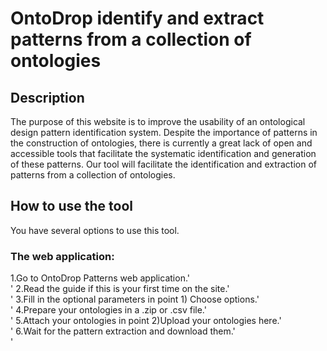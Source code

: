 # OntoDrop identify and extract patterns from a collection of ontologies
## Description
The purpose of this website is to improve the usability of an ontological design pattern identification system. Despite the importance of patterns in the construction of ontologies, there is currently a great lack of open and accessible tools that facilitate the systematic identification and generation of these patterns. Our tool will facilitate the identification and extraction of patterns from a collection of ontologies.

## How to use the tool
You have several options to use this tool.

### The web application:
   1.Go to OntoDrop Patterns web application.'<br>'
   2.Read the guide if this is your first time on the site.'<br>'
   3.Fill in the optional parameters in point 1) Choose options.'<br>'
   4.Prepare your ontologies in a .zip or .csv file.'<br>'
   5.Attach your ontologies in point 2)Upload your ontologies here.'<br>'
   6.Wait for the pattern extraction and download them.'<br>'

